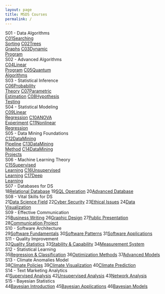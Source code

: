 ```yaml
---
layout: page
title: MSDS Courses
permalink: /
---
```


<div class="block" style="grid-template-columns: 1fr 1fr;">
  <div class="btn text"><div class="btn name">S01 - Data Algorithms</div>
    <div class="row" style="grid-template-columns: 1fr 1fr 1fr;">
      <a href="/01-MSDS/DS01/" class="btn box2"><span class="btn box1">C01</span>Searching<br>Sorting</a>
      <a href="/01-MSDS/DS02/" class="btn box2"><span class="btn box1">C02</span>Trees<br>Graphs</a>
      <a href="/01-MSDS/DS03/" class="btn box2"><span class="btn box1">C03</span>Dynamic<br>Program</a>
    </div>
  </div>
  <div class="btn text"><div class="btn name">S02 - Advanced Algorithms</div>
    <div class="row" style="grid-template-columns: 1fr 1fr 1fr;">
      <a href="/01-MSDS/DS04/" class="btn box2"><span class="btn box1">C04</span>Linear<br>Program</a>
      <a href="/01-MSDS/DS05/" class="btn box2"><span class="btn box1">C05</span>Quantum<br>Algorithms</a>
    </div>
  </div>
</div>

<div class="block" style="grid-template-columns: 1fr 1fr 1fr;">
  <div class="btn text"><div class="btn name">S03 - Statistical Inference</div>
    <div class="row" style="grid-template-columns: 1fr 5fr;">
      <a href="/01-MSDS/DS06/" class="btn box1"><span class="btn box2">C06</span>Probability<br>Theory</a>
      <a href="/01-MSDS/DS07/" class="btn box1"><span class="btn box2">C07</span>Parametric<br>Estimation</a>
      <a href="/01-MSDS/DS08/" class="btn box1"><span class="btn box2">C08</span>Hypothesis<br>Testing</a>
    </div>
  </div>
  <div class="btn text"><div class="btn name">S04 - Statistical Modeling</div>
    <div class="row" style="grid-template-columns: 1fr 5fr;">
      <a href="/01-MSDS/DS09/" class="btn box1"><span class="btn box2">C09</span>Linear<br>Regression</a>
      <a href="/01-MSDS/DS10/" class="btn box1"><span class="btn box2">C10</span>ANOVA<br>Experiment</a>
      <a href="/01-MSDS/DS11/" class="btn box1"><span class="btn box2">C11</span>Nonlinear<br>Regression</a>
    </div>
  </div>
</div>

<div class="block" style="grid-template-columns: 1fr 1fr;">
  <div class="btn text"><div class="btn name">S05 - Data Mining Foundations</div>
    <div class="row" style="grid-template-columns: 1fr 5fr;">
      <a href="/01-MSDS/DS12/" class="btn box1"><span class="btn box1">C12</span>DataMining<br>Pipeline</a>
      <a href="/01-MSDS/DS13/" class="btn box1"><span class="btn box1">C13</span>DataMining<br>Method</a>
      <a href="/01-MSDS/DS14/" class="btn box1"><span class="btn box1">C14</span>DataMining<br>Projects</a>
    </div>
  </div>
  <div class="btn text"><div class="btn name">S06 - Machine Learning Theory</div>
    <div class="row" style="grid-template-columns: 1fr 1fr 1fr;">
      <a href="/01-MSDS/DS15/" class="btn box2"><span class="btn box1">C15</span>Supervised<br>Learning</a>
      <a href="/01-MSDS/DS16/" class="btn box2"><span class="btn box1">C16</span>Unsupervised<br>Learning</a>
      <a href="/01-MSDS/DS17/" class="btn box2"><span class="btn box1">C17</span>Deep<br>Learning</a>
    </div>
  </div>
</div>

<div class="block" style="grid-template-columns: 1fr 1fr 1fr;">
  <div class="btn text"><div class="btn name">S07 - Databases for DS</div>
    <div class="row" style="grid-template-columns: 1fr 5fr;">
      <a class="btn box2">18</a><a href="/01-MSDS/DS18/" class="btn box1">Relational Database</a>
      <a class="btn box2">19</a><a href="/01-MSDS/DS19/" class="btn box1">SQL Operation</a>
      <a class="btn box2">20</a><a href="/01-MSDS/DS20/" class="btn box1">Advanced Database</a>
    </div>
  </div>
  <div class="btn text"><div class="btn name">S08 - Vital Skills for DS</div>
    <div class="row" style="grid-template-columns: 1fr 5fr;">
      <a class="btn box2">21</a><a href="/01-MSDS/DS21/" class="btn box1">Data Science Field</a>
      <a class="btn box2">22</a><a href="/01-MSDS/DS22/" class="btn box1">Cyber Security</a>
      <a class="btn box2">23</a><a href="/01-MSDS/DS23/" class="btn box1">Ethical Issues</a>
      <a class="btn box2">24</a><a href="/01-MSDS/DS24/" class="btn box1">Data Visualization</a>
    </div>
  </div>
  <div class="btn text"><div class="btn name">S09 - Effective Communication</div>
    <div class="row" style="grid-template-columns: 1fr 5fr;">
      <a class="btn box2">25</a><a href="/01-MSDS/DS25/" class="btn box1">Business Writing</a>
      <a class="btn box2">26</a><a href="/01-MSDS/DS26/" class="btn box1">Graphic Design</a>
      <a class="btn box2">27</a><a href="/01-MSDS/DS27/" class="btn box1">Public Presentation</a>
      <a class="btn box2">28</a><a href="/01-MSDS/DS28/" class="btn box1">Communication Project</a>
    </div>
  </div>
</div>

<div class="block" style="grid-template-columns: 1fr 1fr 1fr;">
  <div class="btn text"><div class="btn name">S10 - Software Architecture</div>
    <div class="row" style="grid-template-columns: 1fr 5fr;">
      <a class="btn box2">29</a><a href="/01-MSDS/DS29/" class="btn box1">Software Fundamentals</a>
      <a class="btn box2">30</a><a href="/01-MSDS/DS30/" class="btn box1">Software Patterns</a>
      <a class="btn box2">31</a><a href="/01-MSDS/DS31/" class="btn box1">Software Applications</a>
    </div>
  </div>
  <div class="btn text"><div class="btn name">S11 - Quality Improvement</div>
    <div class="row" style="grid-template-columns: 1fr 5fr;">
      <a class="btn box2">32</a><a href="/01-MSDS/DS32/" class="btn box1">Quality Statistics</a>
      <a class="btn box2">33</a><a href="/01-MSDS/DS33/" class="btn box1">Stability & Capability</a>
      <a class="btn box2">34</a><a href="/01-MSDS/DS34/" class="btn box1">Measurement System</a>
    </div>
  </div>
  <div class="btn text"><div class="btn name">S12 - Statistical Learning</div>
    <div class="row" style="grid-template-columns: 1fr 5fr;">
      <a class="btn box2">35</a><a href="/01-MSDS/DS35/" class="btn box1">Regression & Classification</a>
      <a class="btn box2">36</a><a href="/01-MSDS/DS36/" class="btn box1">Optimization Methods</a>
      <a class="btn box2">37</a><a href="/01-MSDS/DS37/" class="btn box1">Advanced Models</a>
    </div>
  </div>
</div>

<div class="block" style="grid-template-columns: 1fr 1fr 1fr;">
  <div class="btn text"><div class="btn name">S13 - Climate Anomalies Model</div>
    <div class="row" style="grid-template-columns: 1fr 5fr;">
      <a class="btn box2">38</a><a href="/01-MSDS/DS38/" class="btn box1">Climate Policies</a>
      <a class="btn box2">39</a><a href="/01-MSDS/DS39/" class="btn box1">Climate Visualization</a>
      <a class="btn box2">40</a><a href="/01-MSDS/DS40/" class="btn box1">Climate Prediction</a>
    </div>
  </div>
  <div class="btn text"><div class="btn name">S14 - Text Marketing Analytics</div>
    <div class="row" style="grid-template-columns: 1fr 5fr;">
      <a class="btn box2">41</a><a href="/01-MSDS/DS41/" class="btn box1">Supervised Analysis</a>
      <a class="btn box2">42</a><a href="/01-MSDS/DS42/" class="btn box1">Unsupervised Analysis</a>
      <a class="btn box2">43</a><a href="/01-MSDS/DS43/" class="btn box1">Network Analysis</a>
    </div>
  </div>
  <div class="btn text"><div class="btn name">S15 - Bayesian Statistics</div>
    <div class="row" style="grid-template-columns: 1fr 5fr;">
      <a class="btn box2">44</a><a href="/01-MSDS/DS44/" class="btn box1">Bayesian Introduction</a>
      <a class="btn box2">45</a><a href="/01-MSDS/DS45/" class="btn box1">Bayesian Applications</a>
      <a class="btn box2">46</a><a href="/01-MSDS/DSXX/" class="btn box1">Bayesian Models</a>
    </div>
  </div>
</div>
